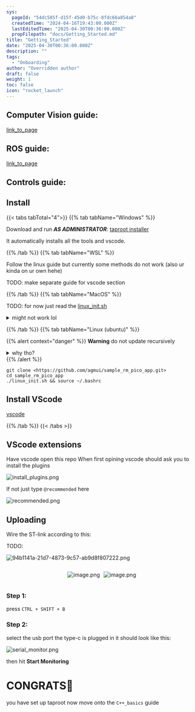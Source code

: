```yaml
---
sys:
  pageId: "54dc585f-d15f-45d0-b75c-8fdc66a854a8"
  createdTime: "2024-04-16T19:43:00.000Z"
  lastEditedTime: "2025-04-30T00:36:00.000Z"
  propFilepath: "docs/Getting_Started.md"
title: "Getting_Started"
date: "2025-04-30T00:36:00.000Z"
description: ""
tags:
  - "Onboarding"
author: "Overridden author"
draft: false
weight: 1
toc: false
icon: "rocket_launch"
---
```


## Computer Vision guide:

[link_to_page](86d45bc0-388b-4d26-8848-44f255f73d0e)

## ROS guide:

[link_to_page](3c76c1de-ec8f-46d6-8b0a-294005edc2d5)

## Controls guide:

## Install

{{< tabs tabTotal="4">}}
{{% tab tabName="Windows" %}}

Download and run _**AS ADMINISTRATOR**_: [taproot installer](https://github.com/Thornbots/TeachingFreshies/releases/tag/1.0)

It automatically installs all the tools and vscode.

{{% /tab %}}
{{% tab tabName="WSL" %}}

Follow the linux guide but currently some methods do not work (also ur kinda on ur own hehe)

TODO: make separate guide for vscode section

{{% /tab %}}
{{% tab tabName="MacOS" %}}

TODO: for now just read the [linux_init.sh](https://github.com/agmui/sample_rm_pico_app/blob/main/linux_init.sh)

<details>
<summary>might not work lol</summary>

`brew install libusb pkg-config`

Next install: [vscode](https://code.visualstudio.com/Download)

</details>

{{% /tab %}}
{{% tab tabName="Linux (ubuntu)" %}}

{{% alert context="danger" %}}
**Warning** do not update recursively
<details>
<summary>why tho?</summary>
There are some submodules that may go on for a while (like tinyusb) and I highly
recommend you don't need to get them.
If you want to see what submodules I update just look in `linux_init.sh`
</details>
{{% /alert %}}

```shell
git clone <https://github.com/agmui/sample_rm_pico_app.git>
cd sample_rm_pico_app
./linux_init.sh && source ~/.bashrc
```

## Install VScode

[vscode](https://code.visualstudio.com/Download)

{{% /tab %}}
{{< /tabs >}}

## VScode extensions

Have vscode open this repo
When first opining vscode should ask you to install the plugins

![install_plugins.png](https://prod-files-secure.s3.us-west-2.amazonaws.com/d518164a-d88e-44d1-a4ee-3adb3bd8bce0/89bd30f0-1825-4e77-867b-0a41ce370880/install_plugins.png?X-Amz-Algorithm=AWS4-HMAC-SHA256&X-Amz-Content-Sha256=UNSIGNED-PAYLOAD&X-Amz-Credential=ASIAZI2LB4667P3LJ335%2F20250816%2Fus-west-2%2Fs3%2Faws4_request&X-Amz-Date=20250816T100752Z&X-Amz-Expires=3600&X-Amz-Security-Token=IQoJb3JpZ2luX2VjECgaCXVzLXdlc3QtMiJGMEQCIEwOgXuCPUwimiktgn8jEisgzy6uUll5q6B0oYergpbNAiBApkhB%2BBHZGKQZ%2BztHs15571KOUF3aDTxZdgmjP98CHyr%2FAwhxEAAaDDYzNzQyMzE4MzgwNSIM4OQiuBymUVocJFeKKtwDlSFkckBE%2Fand8YBatmIRGDv5BuGUJi5eVVEcDFYQ6hdux4sjVUhoKEGyBYTyZc9GkrJfFauKbhaMTIutpEbgtrGz0CXjTuV3b%2FUSnHpl2Cd6TrewCXPQE6VMUszAlG05SCR42wbFZSnpKgXgGFlVbOBKGE%2BWibUGMg0DCjW526%2B5eTZDNdUw1N0uqXveoQH4sxRZC0UmLcvUDGTovGNg2vRqVpsJsITKQLSKLyxgfQA8cz1%2Fg%2Ffl1n5aqO6l40wwmAKQ6ns8AQgP1wlhQDmnN2i4QZPHsU%2BtOrwU%2FZEJL3oAGmJup%2F66Rrbu7PJAC%2FUPfZj0XKjV5rUNPYTVSn7Ej2DkRQEYmMvZbku%2F0Tep05Grpqvrz4jsG8hJMYRptkMmcu06drRNz3DEjTYtvJpX0GdNoCzu%2BerfCafM7Jd79h4RE3FdljD4K%2F2NoE92Dm3TV3V9Y0himLEEg8xEaJ2L9eiocGwmUVkNNt6JPdjBKU8OI78Pd9DL5v8%2BY7Kbznf2QQ1ST5rC0EG8HfsSEx%2FjYjb9Cqmz4maPwST4oXFiYqn%2BqnYZuvruD%2Fu3GtowZzvXQ%2BQuLbOeRNKFGpPJQcd8K3w8y39UqPeFXU%2B7iu3wCY%2BPI5psS0dMwf8k7IEw%2FveAxQY6pgG%2BBbwark9xnrKGQZoDZB9Lfhoqjqa5Im6zL4YXzeGkMHcivUzNaSkcVvo1veK%2BU6SSPYEOrTgpykyRh30xVh1F4LVv1WJT2v8k4z0ocDsgWftC0h07saM1yrfWBMZ%2B9uIkyAFARgbkUnH5kIk%2FrqPvxo0NbFgh6bO23FbjiNCpKvTycRqk7%2FFGmya9R0GLIb9k1O36kbfSsCodXn3qmff4T%2Fxotjye&X-Amz-Signature=5617a879c141f063cb3487724723a882a54d6bec38e1eb05edd864711e9c6843&X-Amz-SignedHeaders=host&x-amz-checksum-mode=ENABLED&x-id=GetObject)

If not just type `@recommended` here  

![recommended.png](https://prod-files-secure.s3.us-west-2.amazonaws.com/d518164a-d88e-44d1-a4ee-3adb3bd8bce0/61e661e9-5d85-4dfc-be0d-8d2097a5e793/recommended.png?X-Amz-Algorithm=AWS4-HMAC-SHA256&X-Amz-Content-Sha256=UNSIGNED-PAYLOAD&X-Amz-Credential=ASIAZI2LB4667P3LJ335%2F20250816%2Fus-west-2%2Fs3%2Faws4_request&X-Amz-Date=20250816T100752Z&X-Amz-Expires=3600&X-Amz-Security-Token=IQoJb3JpZ2luX2VjECgaCXVzLXdlc3QtMiJGMEQCIEwOgXuCPUwimiktgn8jEisgzy6uUll5q6B0oYergpbNAiBApkhB%2BBHZGKQZ%2BztHs15571KOUF3aDTxZdgmjP98CHyr%2FAwhxEAAaDDYzNzQyMzE4MzgwNSIM4OQiuBymUVocJFeKKtwDlSFkckBE%2Fand8YBatmIRGDv5BuGUJi5eVVEcDFYQ6hdux4sjVUhoKEGyBYTyZc9GkrJfFauKbhaMTIutpEbgtrGz0CXjTuV3b%2FUSnHpl2Cd6TrewCXPQE6VMUszAlG05SCR42wbFZSnpKgXgGFlVbOBKGE%2BWibUGMg0DCjW526%2B5eTZDNdUw1N0uqXveoQH4sxRZC0UmLcvUDGTovGNg2vRqVpsJsITKQLSKLyxgfQA8cz1%2Fg%2Ffl1n5aqO6l40wwmAKQ6ns8AQgP1wlhQDmnN2i4QZPHsU%2BtOrwU%2FZEJL3oAGmJup%2F66Rrbu7PJAC%2FUPfZj0XKjV5rUNPYTVSn7Ej2DkRQEYmMvZbku%2F0Tep05Grpqvrz4jsG8hJMYRptkMmcu06drRNz3DEjTYtvJpX0GdNoCzu%2BerfCafM7Jd79h4RE3FdljD4K%2F2NoE92Dm3TV3V9Y0himLEEg8xEaJ2L9eiocGwmUVkNNt6JPdjBKU8OI78Pd9DL5v8%2BY7Kbznf2QQ1ST5rC0EG8HfsSEx%2FjYjb9Cqmz4maPwST4oXFiYqn%2BqnYZuvruD%2Fu3GtowZzvXQ%2BQuLbOeRNKFGpPJQcd8K3w8y39UqPeFXU%2B7iu3wCY%2BPI5psS0dMwf8k7IEw%2FveAxQY6pgG%2BBbwark9xnrKGQZoDZB9Lfhoqjqa5Im6zL4YXzeGkMHcivUzNaSkcVvo1veK%2BU6SSPYEOrTgpykyRh30xVh1F4LVv1WJT2v8k4z0ocDsgWftC0h07saM1yrfWBMZ%2B9uIkyAFARgbkUnH5kIk%2FrqPvxo0NbFgh6bO23FbjiNCpKvTycRqk7%2FFGmya9R0GLIb9k1O36kbfSsCodXn3qmff4T%2Fxotjye&X-Amz-Signature=0002284335c1da34c57134df5005a182342937c1eb53a81f50827c6eb077a354&X-Amz-SignedHeaders=host&x-amz-checksum-mode=ENABLED&x-id=GetObject)

## Uploading

Wire the ST-link according to this:

TODO:

![94b1141a-21d7-4873-9c57-ab9d8f807222.png](https://prod-files-secure.s3.us-west-2.amazonaws.com/d518164a-d88e-44d1-a4ee-3adb3bd8bce0/e5fad17d-ab82-4300-9f4c-505ab4b1202c/94b1141a-21d7-4873-9c57-ab9d8f807222.png?X-Amz-Algorithm=AWS4-HMAC-SHA256&X-Amz-Content-Sha256=UNSIGNED-PAYLOAD&X-Amz-Credential=ASIAZI2LB4667P3LJ335%2F20250816%2Fus-west-2%2Fs3%2Faws4_request&X-Amz-Date=20250816T100752Z&X-Amz-Expires=3600&X-Amz-Security-Token=IQoJb3JpZ2luX2VjECgaCXVzLXdlc3QtMiJGMEQCIEwOgXuCPUwimiktgn8jEisgzy6uUll5q6B0oYergpbNAiBApkhB%2BBHZGKQZ%2BztHs15571KOUF3aDTxZdgmjP98CHyr%2FAwhxEAAaDDYzNzQyMzE4MzgwNSIM4OQiuBymUVocJFeKKtwDlSFkckBE%2Fand8YBatmIRGDv5BuGUJi5eVVEcDFYQ6hdux4sjVUhoKEGyBYTyZc9GkrJfFauKbhaMTIutpEbgtrGz0CXjTuV3b%2FUSnHpl2Cd6TrewCXPQE6VMUszAlG05SCR42wbFZSnpKgXgGFlVbOBKGE%2BWibUGMg0DCjW526%2B5eTZDNdUw1N0uqXveoQH4sxRZC0UmLcvUDGTovGNg2vRqVpsJsITKQLSKLyxgfQA8cz1%2Fg%2Ffl1n5aqO6l40wwmAKQ6ns8AQgP1wlhQDmnN2i4QZPHsU%2BtOrwU%2FZEJL3oAGmJup%2F66Rrbu7PJAC%2FUPfZj0XKjV5rUNPYTVSn7Ej2DkRQEYmMvZbku%2F0Tep05Grpqvrz4jsG8hJMYRptkMmcu06drRNz3DEjTYtvJpX0GdNoCzu%2BerfCafM7Jd79h4RE3FdljD4K%2F2NoE92Dm3TV3V9Y0himLEEg8xEaJ2L9eiocGwmUVkNNt6JPdjBKU8OI78Pd9DL5v8%2BY7Kbznf2QQ1ST5rC0EG8HfsSEx%2FjYjb9Cqmz4maPwST4oXFiYqn%2BqnYZuvruD%2Fu3GtowZzvXQ%2BQuLbOeRNKFGpPJQcd8K3w8y39UqPeFXU%2B7iu3wCY%2BPI5psS0dMwf8k7IEw%2FveAxQY6pgG%2BBbwark9xnrKGQZoDZB9Lfhoqjqa5Im6zL4YXzeGkMHcivUzNaSkcVvo1veK%2BU6SSPYEOrTgpykyRh30xVh1F4LVv1WJT2v8k4z0ocDsgWftC0h07saM1yrfWBMZ%2B9uIkyAFARgbkUnH5kIk%2FrqPvxo0NbFgh6bO23FbjiNCpKvTycRqk7%2FFGmya9R0GLIb9k1O36kbfSsCodXn3qmff4T%2Fxotjye&X-Amz-Signature=89144796db700e3c068ad91202ba9e55d55d6bab5fb1bfca22a4681ec243a018&X-Amz-SignedHeaders=host&x-amz-checksum-mode=ENABLED&x-id=GetObject)

<div style="display: flex;flex-direction: row; column-gap:10px; max-width: 630px;justify-content: center;">
<div>

![image.png](https://prod-files-secure.s3.us-west-2.amazonaws.com/d518164a-d88e-44d1-a4ee-3adb3bd8bce0/210ecb78-1116-4d7b-b9b7-2292f66fa2c2/image.png?X-Amz-Algorithm=AWS4-HMAC-SHA256&X-Amz-Content-Sha256=UNSIGNED-PAYLOAD&X-Amz-Credential=ASIAZI2LB466764JNA6Q%2F20250816%2Fus-west-2%2Fs3%2Faws4_request&X-Amz-Date=20250816T100758Z&X-Amz-Expires=3600&X-Amz-Security-Token=IQoJb3JpZ2luX2VjECgaCXVzLXdlc3QtMiJHMEUCIQDTwuexmnN0VMfX2eWqaLRDNhZckssMH7gRjLV4NkeBBQIgMEl4iJ%2FjgokKH9wG4yyyrtz81IV%2Byp7O%2FY7HTPelLB0q%2FwMIcRAAGgw2Mzc0MjMxODM4MDUiDBVlU%2FQOPfzuOrfmlCrcA1GPkj9rqQ1CJ1REf6FgmoiNE6fJnng9fKImNw3kWncyvhfAxkG5%2BwafeLvsp943J9b9H1pFeZTDU73JWj%2ByVpDh%2BLBL0L69lmhLlbr7aQ4IC19y9Mff3owG%2FfmHmvUWQbmbmIGykOwE52I%2FhejqTeYnSCjxtAwXWC9rrdoA3%2BetmvYDiF6nFDTOiezL98V4tQR4%2B1tmKgrDIn0td8gf4tgr3BFBcj7hKpoJRXY%2BAo2nAOTR7y8FY0%2ButqOBudKM44sN7qzcxzUluX75XUGDQAmvw6s8jxaaCFWAlQOP%2BYWCKoRlXnFhPKsxMCDGKIxU53HRnXmI5G%2Bb9gifuLIMZqbqWTaOrVBXfJbjteFRFFWICjhlh9xi8HnfFTiR9ft%2FcMQekOyRFOfqS483IxuamNMy0lS2MAl7gTbYBjyu6oWtsFieHtf22p7wAeBaUq59ALtpzQ%2BLbafF9UxA8YopmKO71UJrPLST1DiOxQKgCdi7AqVsy01FsvUhvn0uXOmkhY0nCK8fGumwLHv0RjUPbvB3ZjDM%2BFDUMy%2Fc%2BQ8sYdg2xOwC77T3F5pshlTs4qkjZ9rRoju4kd8Ol6Y%2FVxZGSd82Y8CAIWhsBlV2jZtNrypUn%2Fde3aQVCx%2B1D04uMKr4gMUGOqUBESky23YHc1JWmXslTQLxZZdgNPoD3Nfq295hMOQh8OqfidI77w9f%2BsIljuKU9UoUvdXmM%2BCCYXH2SVauX50Rs%2FhP2Q73ftpBREmDDZG9YdplMJ1FkqS%2BhE%2Fdr6XKfotkeQffSAaPIrPFMBc8K1pt2cfuu325uNO%2Fu6yz0znE1H9ox0C%2BbK8AKI8lEwFgn5lHO1E0sHu67jp%2FIvAQY6ASu%2FkvgEPz&X-Amz-Signature=9ecfb8e6773f7c39d0010af2232f51b722acfddadd715eb382ecf6b8aefab5db&X-Amz-SignedHeaders=host&x-amz-checksum-mode=ENABLED&x-id=GetObject)

</div>
<div>

![image.png](https://prod-files-secure.s3.us-west-2.amazonaws.com/d518164a-d88e-44d1-a4ee-3adb3bd8bce0/33a0fd0f-8ca6-4a86-8e09-26e95ded1fff/image.png?X-Amz-Algorithm=AWS4-HMAC-SHA256&X-Amz-Content-Sha256=UNSIGNED-PAYLOAD&X-Amz-Credential=ASIAZI2LB466VU3VZMCC%2F20250816%2Fus-west-2%2Fs3%2Faws4_request&X-Amz-Date=20250816T100758Z&X-Amz-Expires=3600&X-Amz-Security-Token=IQoJb3JpZ2luX2VjECgaCXVzLXdlc3QtMiJHMEUCICtUlUY8yJ1456bpCIgRCKQUoIbIezxKJQ%2BM7DwjyRYMAiEAocisOkYSgmDPArd3hUFUcM23erT2m09S4tav72siBRAq%2FwMIcRAAGgw2Mzc0MjMxODM4MDUiDLGhDs%2Bg8rWo8osDKSrcAxjScRo35WTiUCMWQlF%2BEGLXrEazKBymX0fdz%2FEr17EMCN9x28n043BWeEbC1ioWXmviszD3e5Uh4wJJuWro61YisYl2OooXYALlSULwa%2FKKPb8cet769UbYWpyTi%2Bpa9j9l%2B%2FVmejLMNMuU0ewOITTHkTHhHaUiCrtQoE8%2B1cnualdqtOsP8ik394vnIua6uRLsznHnUTx6hrvnhOj1r1%2Biyauimq5m3Ea2A6JNBUb6C1MrGXrlkeVtFHaVo6alAslAbTaenTbjPcOnrSzJc4Vv7dEIv%2B74GJQXkOtUN71m0kOM6NV3hJWZNtHBqeU7njMlJukDMyxNcWKTXRwqY9VOFTZWSIN3YsTQDP3qqCsni28l20mtaywLNMcNesoSYrUMAO9jAExtzgIHKVIaHKouehhl3jwxv7ZpEdmfk3aeVeVZUF9NEXHIETdhOPxwESP5pLnX416%2BBgCENYIC1rF9HLSOLFlhnvZf2MP%2B1vWJND1ed72p7JBbcJg1ILY6lrUGJKAJvJawaqOe1RDVViRezctt3EAcKxmEiLoqmEDk5I6FsVFeFA7XKIbmmli8HwOlagaOJfN1EHERxui1lcIth%2Fb0GeCqZI6EvKnUlQyAzTy%2FQ82%2F8SFRY1EvMNf3gMUGOqUBFZXnSdiVwQCs52TIUKjVtJ7nkeJALIFQ9BPB6puf6%2BKCAHkFPd1FMI%2BhnwRzx%2BEFVk3AmyHokiEQc%2BYQ76%2Fk91%2Bd%2BjZHU9iEz%2BtUagg60zZ4IHQUQt03dmslmE%2BRU7dm22huCwBQN6P8V00QHrdK1N1qoftxxvSDiJak1qfKyrz8ShHtZFVNbEuH7QSn3GiqgXX6d5BtwLvL5bccMj%2BtNcXFkutH&X-Amz-Signature=86c43af42ef1fe4f3cfbf8b4351d5b5f9e374d9ca381c0909bc5cd74e1de4bf5&X-Amz-SignedHeaders=host&x-amz-checksum-mode=ENABLED&x-id=GetObject)

</div>
</div>

### Step 1:

press `CTRL + SHIFT + B`

### Step 2:

select the usb port the type-c is plugged in it should look like this:

![serial_monitor.png](https://prod-files-secure.s3.us-west-2.amazonaws.com/d518164a-d88e-44d1-a4ee-3adb3bd8bce0/f03f4774-05d4-4393-b6a0-d5efb6d315ab/serial_monitor.png?X-Amz-Algorithm=AWS4-HMAC-SHA256&X-Amz-Content-Sha256=UNSIGNED-PAYLOAD&X-Amz-Credential=ASIAZI2LB4667P3LJ335%2F20250816%2Fus-west-2%2Fs3%2Faws4_request&X-Amz-Date=20250816T100752Z&X-Amz-Expires=3600&X-Amz-Security-Token=IQoJb3JpZ2luX2VjECgaCXVzLXdlc3QtMiJGMEQCIEwOgXuCPUwimiktgn8jEisgzy6uUll5q6B0oYergpbNAiBApkhB%2BBHZGKQZ%2BztHs15571KOUF3aDTxZdgmjP98CHyr%2FAwhxEAAaDDYzNzQyMzE4MzgwNSIM4OQiuBymUVocJFeKKtwDlSFkckBE%2Fand8YBatmIRGDv5BuGUJi5eVVEcDFYQ6hdux4sjVUhoKEGyBYTyZc9GkrJfFauKbhaMTIutpEbgtrGz0CXjTuV3b%2FUSnHpl2Cd6TrewCXPQE6VMUszAlG05SCR42wbFZSnpKgXgGFlVbOBKGE%2BWibUGMg0DCjW526%2B5eTZDNdUw1N0uqXveoQH4sxRZC0UmLcvUDGTovGNg2vRqVpsJsITKQLSKLyxgfQA8cz1%2Fg%2Ffl1n5aqO6l40wwmAKQ6ns8AQgP1wlhQDmnN2i4QZPHsU%2BtOrwU%2FZEJL3oAGmJup%2F66Rrbu7PJAC%2FUPfZj0XKjV5rUNPYTVSn7Ej2DkRQEYmMvZbku%2F0Tep05Grpqvrz4jsG8hJMYRptkMmcu06drRNz3DEjTYtvJpX0GdNoCzu%2BerfCafM7Jd79h4RE3FdljD4K%2F2NoE92Dm3TV3V9Y0himLEEg8xEaJ2L9eiocGwmUVkNNt6JPdjBKU8OI78Pd9DL5v8%2BY7Kbznf2QQ1ST5rC0EG8HfsSEx%2FjYjb9Cqmz4maPwST4oXFiYqn%2BqnYZuvruD%2Fu3GtowZzvXQ%2BQuLbOeRNKFGpPJQcd8K3w8y39UqPeFXU%2B7iu3wCY%2BPI5psS0dMwf8k7IEw%2FveAxQY6pgG%2BBbwark9xnrKGQZoDZB9Lfhoqjqa5Im6zL4YXzeGkMHcivUzNaSkcVvo1veK%2BU6SSPYEOrTgpykyRh30xVh1F4LVv1WJT2v8k4z0ocDsgWftC0h07saM1yrfWBMZ%2B9uIkyAFARgbkUnH5kIk%2FrqPvxo0NbFgh6bO23FbjiNCpKvTycRqk7%2FFGmya9R0GLIb9k1O36kbfSsCodXn3qmff4T%2Fxotjye&X-Amz-Signature=5ef3b570dd9ee9e8f4b085392e66bd6c5f7828903bb7b4d84c84ec9921d60fd4&X-Amz-SignedHeaders=host&x-amz-checksum-mode=ENABLED&x-id=GetObject)

then hit **Start Monitoring**

# CONGRATS🎉

you have set up taproot now move onto the `C++_basics` guide
